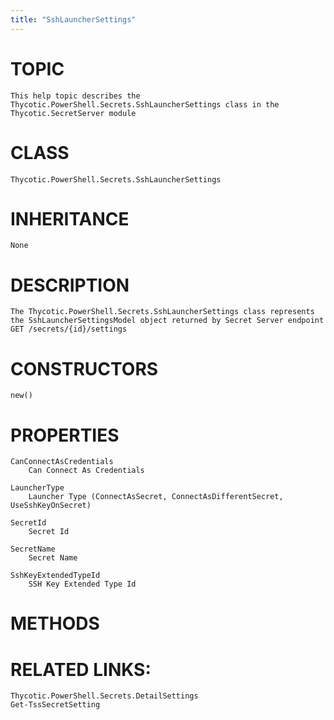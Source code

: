 ```yaml
---
title: "SshLauncherSettings"
---
```


# TOPIC
    This help topic describes the Thycotic.PowerShell.Secrets.SshLauncherSettings class in the Thycotic.SecretServer module

# CLASS
    Thycotic.PowerShell.Secrets.SshLauncherSettings

# INHERITANCE
    None

# DESCRIPTION
    The Thycotic.PowerShell.Secrets.SshLauncherSettings class represents the SshLauncherSettingsModel object returned by Secret Server endpoint GET /secrets/{id}/settings

# CONSTRUCTORS
    new()

# PROPERTIES
    CanConnectAsCredentials
        Can Connect As Credentials

    LauncherType
        Launcher Type (ConnectAsSecret, ConnectAsDifferentSecret, UseSshKeyOnSecret)

    SecretId
        Secret Id

    SecretName
        Secret Name

    SshKeyExtendedTypeId
        SSH Key Extended Type Id

# METHODS

# RELATED LINKS:
    Thycotic.PowerShell.Secrets.DetailSettings
    Get-TssSecretSetting